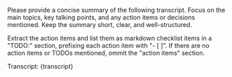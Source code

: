 Please provide a concise summary of the following transcript. 
Focus on the main topics, key talking points, and any action items or decisions mentioned.
Keep the summary short, clear, and well-structured.

Extract the action items and list them as markdown checklist items in a "TODO:" section, prefixing each action item with "- [ ]". If there are no action items or TODOs mentioned, ommit the "action items" section.

Transcript:
{transcript}

